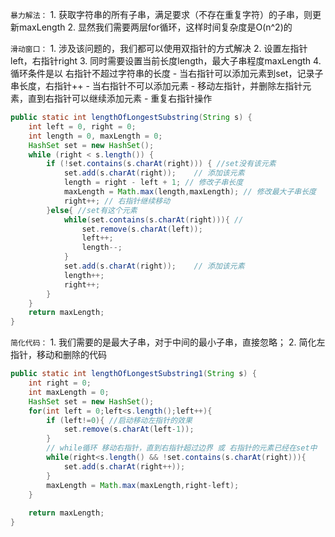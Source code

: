 
`暴力解法：`
	1. 获取字符串的所有子串，满足要求（不存在重复字符）的子串，则更新maxLength
	2. 显然我们需要两层for循环，这样时间复杂度是O(n^2)的


`滑动窗口：`
	1. 涉及该问题的，我们都可以使用双指针的方式解决
	2. 设置左指针left，右指针right
	3. 同时需要设置当前长度length，最大子串程度maxLength
	4. 循环条件是以 右指针不超过字符串的长度
		- 当右指针可以添加元素到set，记录子串长度，右指针++
		- 当右指针不可以添加元素
			- 移动左指针，并删除左指针元素，直到右指针可以继续添加元素
			- 重复右指针操作

```java
public static int lengthOfLongestSubstring(String s) {  
    int left = 0, right = 0;  
    int length = 0, maxLength = 0;  
    HashSet set = new HashSet();  
    while (right < s.length()) {  
        if (!set.contains(s.charAt(right))) { //set没有该元素  
            set.add(s.charAt(right));    // 添加该元素  
            length = right - left + 1; // 修改子串长度  
            maxLength = Math.max(length,maxLength); // 修改最大子串长度  
            right++; // 右指针继续移动  
        }else{ //set有这个元素  
            while(set.contains(s.charAt(right))){ //  
                set.remove(s.charAt(left));  
                left++;  
                length--;  
            }  
            set.add(s.charAt(right));    // 添加该元素  
            length++;  
            right++;  
        }  
    }  
    return maxLength;  
}
```


`简化代码：`
	1. 我们需要的是最大子串，对于中间的最小子串，直接忽略；
	2. 简化左指针，移动和删除的代码

```java
public static int lengthOfLongestSubstring1(String s) {  
    int right = 0;  
    int maxLength = 0;  
    HashSet set = new HashSet();  
    for(int left = 0;left<s.length();left++){  
        if (left!=0){ //启动移动左指针的效果  
            set.remove(s.charAt(left-1));  
        }  
        // while循环 移动右指针，直到右指针超过边界 或 右指针的元素已经在set中  
        while(right<s.length() && !set.contains(s.charAt(right))){  
            set.add(s.charAt(right++));  
        }  
        maxLength = Math.max(maxLength,right-left);  
    }  
  
    return maxLength;  
}
```